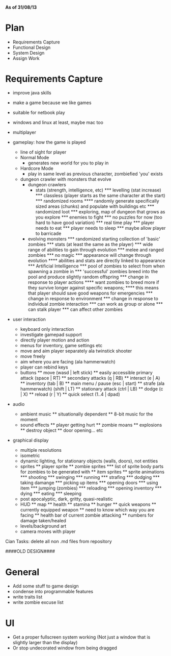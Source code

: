 #### As of 31/08/13 ####

Plan
====

 - Requirements Capture
 - Functional Design
 - System Design
 - Assign Work
 
Requirements Capture
====================

 - improve java skills
 - make a game because we like games

 - suitable for netbook play
 - windows and linux at least, maybe mac too
 - multiplayer

 - gameplay: how the game is played
    * line of sight for player
    * Normal Mode
        + generates new world for you to play in
    * Hardcore Mode
        + play in same level as previous character, zombiefied 'you' exists
    * dungeon crawler with monsters that evolve
        + dungeon crawlers
            + stats (strength, intelligence, etc)
          *** levelling (stat increase)
          *** classless (player starts as the same character at the start)
          *** randomized rooms
            **** randomly generate specifically sized areas (chunks) and populate with buildings etc
          *** randomized loot
          *** exploring, map of dungeon that grows as you explore
          *** enemies to fight
          *** no puzzles for now (too hard to have good variation)
          *** real time play
          *** player needs to eat
          *** player needs to sleep
          *** maybe allow player to barricade
        + evolving monsters
          *** randomized starting collection of 'basic' zombies
          *** stats (at least the same as the player)
          *** wide range of abilities to gain through evolution
          *** melee and ranged zombies
          *** no magic
          *** appearance will change through evolution
            **** abilities and stats are directly linked to appearance
          *** Artificial Intelligence
          *** pool of zombies to select from when spawning a zombie in
          *** 'successful' zombies breed into the pool and produce slightly random offspring
          *** change in response to player actions
            **** want zombies to breed more if they survive longer against specific weapons;
            **** this means that player should save good weapons for emergencies
          *** change in response to environment
          *** change in response to individual zombie interaction
          *** can work as group or alone
          *** can stalk player
          *** can affect other zombies

 - user interaction
    * keyboard only interaction
    * investigate gamepad support
    * directly player motion and action
    * menus for inventory, game settings etc
    * move and aim player separately ala twinstick shooter
    * move freely
    * aim where you are facing (ala hammerwatch)
    * player can rebind keys
    * buttons
      ** move (wasd | left stick)
      ** easily accessible primary attack (space | RT)
      ** secondary attacks (q | RB)
      ** interact (e | A)
      ** inventory (tab | B)
      ** main menu / pause (esc | start)
      ** strafe (ala hammerwatch) (shift | LT)
      ** stationary attack (ctrl | LB)
      ** dodge (c | X)
      ** reload (r | Y)
      ** quick select (1..4 | dpad)
      
 - audio
    * ambient music
      ** situationally dependent
      ** 8-bit music for the moment
    * sound effects
      ** player getting hurt
      ** zombie moans
      ** explosions
      ** destroy object
      ** door opening... etc
    
 - graphical display
    * multiple resolutions
    * isometric
    * dynamic lighting, for stationary objects (walls, doors), not entities
    * sprites
      ** player sprite
      ** zombie sprites
        *** list of sprite body parts for zombies to be generated with
      ** item sprites
      ** sprite animations
        *** shooting
        *** swinging
        *** running
        *** strafing
        *** dodging
        *** taking damange
        *** picking up items
        *** opening doors
        *** using item
        *** jumping (zombies)
        *** reloading 
        *** opening inventory
        *** dying
        *** eating
        *** sleeping
    * post apocalyptic, dark, gritty, quasi-realistic
    * HUD
      ** map
      ** health
      ** stamina
      ** hunger
      ** quick weapons
      ** currently equipped weapon
      ** need to know which way you are facing
      ** health bar of current zombie attacking
      ** numbers for damage taken/healed
    * levels/background art
    * camera moves with player




Cian Tasks:
  delete all non .md files from repository

####OLD DESIGN####

General
=======

- Add some stuff to game design
- condense into programmable features
- write traits list
- write zombie excuse list


UI
==

- Get a proper fullscreen system working (Not just a window that is slightly larger than the display)
- Or stop undecorated window from being dragged

